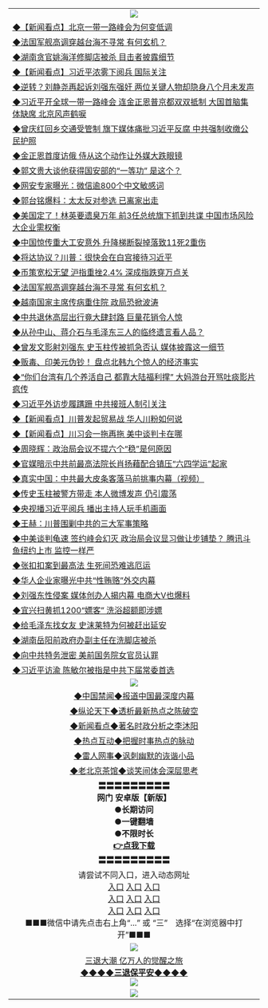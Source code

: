 <table>
  <tr>
    <td align=center><img src="https://github.com/gyhhx/image-upload/blob/master/3.jpg" /></td>
  </tr>
  <tr>
<td align=left>
<a href="https://ctbtfdoocixoa.global.ssl.fastly.net/oo.aspx?name=c1031865&key=ofejcfaxcltk&from=gy">◆【新闻看点】北京一带一路峰会为何变低调</a><br/></td>
  </tr>
  <tr>
<td align=left>
<a href="https://ctbtfdoocixoa.global.ssl.fastly.net/oo.aspx?name=c1031886&key=ofejcfaxcltk&from=gy">◆法国军舰高调穿越台海不寻常 有何玄机？</a><br/></td>
 </tr>
  <tr>
<td align=left>
<a href="http://ctbtfdoocixoa.global.ssl.fastly.net/oo.aspx?name=c1031756&key=ofejcfaxcltk&from=gy">◆湖南贪官姚海洋修脚店被杀 目击者披露细节</a><br/></td>
 </tr>
   <tr>
<td align=left>
<a href="http://ctbtfdoocixoa.global.ssl.fastly.net/oo.aspx?name=c1031852&key=ofejcfaxcltk&from=gy">◆【新闻看点】习近平浓雾下阅兵 国际关注</a><br/></td>
   </tr> 
  <tr>
<td align=left>
<a href="http://ctbtfdoocixoa.global.ssl.fastly.net/oo.aspx?name=c1031782&key=ofejcfaxcltk&from=gy">◆逆转？刘静尧再起诉刘强东强奸 两位关键人物却隐身八个月未发声</a><br/></td>
  </tr> 
 <tr>
<td align=left>
<a href="http://ctbtfdoocixoa.global.ssl.fastly.net/oo.aspx?name=c1031796&key=ofejcfaxcltk&from=gy">◆习近平开全球一带一路峰会 连金正恩普京都双双抵制 大国首脑集体缺席 北京风声鹤唳</a><br/>
</td>
   </tr>
 <tr>
<td align=left>
<a href="http://ctbtfdoocixoa.global.ssl.fastly.net/oo.aspx?name=c1031804&key=ofejcfaxcltk&from=gy">◆曾庆红回乡交通受管制 旗下媒体痛批习近平反腐 中共强制收缴公民护照</a><br/>
</td>
   </tr>
 <tr>
<td align=left>
<a href="http://ctbtfdoocixoa.global.ssl.fastly.net/oo.aspx?name=c1031768&key=ofejcfaxcltk&from=gy">◆金正恩首度访俄 侍从这个动作让外媒大跌眼镜</a><br/></td>
  </tr>
  <tr>
<td align=left>
<a href="http://ctbtfdoocixoa.global.ssl.fastly.net/oo.aspx?name=c1031785&key=ofejcfaxcltk&from=gy">◆郭文贵大谈他获得国安部的“一等功” 是这个？</a><br/></td>
 </tr>
   <tr>
<td align=left>
<a href="http://ctbtfdoocixoa.global.ssl.fastly.net/oo.aspx?name=c1031887&key=ofejcfaxcltk&from=gy">◆网安专家曝光：微信逾800个中文敏感词</a><br/>
</td>
   </tr>
 <tr>
<td align=left>
<a href="http://ctbtfdoocixoa.global.ssl.fastly.net/oo.aspx?name=c1031859&key=ofejcfaxcltk&from=gy">◆郭台铭爆料：太太反对参选 已离家出走</a><br/></td>
  </tr>
  <tr>
<td align=left>
<a href="http://ctbtfdoocixoa.global.ssl.fastly.net/oo.aspx?name=c1031812&key=ofejcfaxcltk&from=gy">◆美国定了！林英要遗臭万年 前3任总统旗下抓到共谍 中国市场风险大企业需权衡</a><br/></td>
 </tr>
  <tr>
<td align=left>
<a href="http://ctbtfdoocixoa.global.ssl.fastly.net/oo.aspx?name=c1031822&key=ofejcfaxcltk&from=gy">◆中国惊传重大工安意外 升降梯断裂掉落致11死2重伤</a><br/></td>
 </tr>
   <tr>
<td align=left>
<a href="http://ctbtfdoocixoa.global.ssl.fastly.net/oo.aspx?name=c1031890&key=ofejcfaxcltk&from=gy">◆将达协议？川普：很快会在白宫接待习近平</a><br/></td>
   </tr> 
  <tr>
<td align=left>
<a href="http://ctbtfdoocixoa.global.ssl.fastly.net/oo.aspx?name=c1031825&key=ofejcfaxcltk&from=gy">◆币策宽松无望 沪指重挫2.4% 深成指跌穿万点关</a><br/></td>
  </tr> 
 <tr>
<td align=left>
<a href="http://ctbtfdoocixoa.global.ssl.fastly.net/oo.aspx?name=c1031886&key=ofejcfaxcltk&from=gy">◆法国军舰高调穿越台海不寻常 有何玄机？</a><br/>
</td>
   </tr>
 <tr>
<td align=left>
<a href="http://ctbtfdoocixoa.global.ssl.fastly.net/oo.aspx?name=c1031836&key=ofejcfaxcltk&from=gy">◆越南国家主席传病重住院 政局恐掀波涛</a><br/>
</td>
   </tr>
 <tr>
<td align=left>
<a href="http://ctbtfdoocixoa.global.ssl.fastly.net/oo.aspx?name=c1031706&key=ofejcfaxcltk&from=gy">◆中共退休高层出行竟大肆封路 巨量花销令人惊</a><br/></td>
  </tr>
  <tr>
<td align=left>
<a href="http://ctbtfdoocixoa.global.ssl.fastly.net/oo.aspx?name=c1031899&key=ofejcfaxcltk&from=gy">◆从孙中山、蒋介石与毛泽东三人的临终遗言看人品？</a><br/></td>
 </tr>
   <tr>
<td align=left>
<a href="http://ctbtfdoocixoa.global.ssl.fastly.net/oo.aspx?name=c1031758&key=ofejcfaxcltk&from=gy">◆曾发文影射刘强东 史玉柱传被抓急否认 媒体披露这一细节</a><br/>
</td>
   </tr>
 <tr>
<td align=left>
<a href="http://ctbtfdoocixoa.global.ssl.fastly.net/oo.aspx?name=c1031864&key=ofejcfaxcltk&from=gy">◆贩毒、印美元伪钞！ 盘点北韩九个惊人的经济事实</a><br/>
</td>
   </tr>
<tr>
<td align=left>
<a href="https://ctbtfdoocixoa.global.ssl.fastly.net/oo.aspx?name=c1031860&key=ofejcfaxcltk&from=gy">◆“你们台湾有几个养活自己 都靠大陆福利撑” 大妈游台开骂吐痰影片疯传</a><br/>
</td>       
  <tr>
<td align=left>
<a href="https://ctbtfdoocixoa.global.ssl.fastly.net/oo.aspx?name=c1031566&key=ofejcfaxcltk&from=gy">◆习近平外访步履蹒跚 中共接班人制引关注</a><br/></td>
  </tr>
  <tr>
<td align=left>
<a href="https://ctbtfdoocixoa.global.ssl.fastly.net/oo.aspx?name=c1031522&key=ofejcfaxcltk&from=gy">◆【新闻看点】川普发起贸易战 华人川粉如何说</a><br/></td>
 </tr>
  <tr>
<td align=left>
<a href="http://ctbtfdoocixoa.global.ssl.fastly.net/oo.aspx?name=c1031556&key=ofejcfaxcltk&from=gy">◆【新闻看点】川习会一拖再拖 美中谈判卡在哪</a><br/></td>
 </tr>
   <tr>
<td align=left>
<a href="http://ctbtfdoocixoa.global.ssl.fastly.net/oo.aspx?name=c1031613&key=ofejcfaxcltk&from=gy">◆周晓辉：政治局会议不提六个“稳”是何原因</a><br/></td>
   </tr> 
  <tr>
<td align=left>
<a href="http://ctbtfdoocixoa.global.ssl.fastly.net/oo.aspx?name=c1031603&key=ofejcfaxcltk&from=gy">◆官媒暗示中共前最高法院长肖扬藉配合镇压“六四学运”起家</a><br/></td>
  </tr> 
 <tr>
<td align=left>
<a href="http://ctbtfdoocixoa.global.ssl.fastly.net/oo.aspx?name=c1031421&key=ofejcfaxcltk&from=gy">◆真实中国：中共最大皮条客落马前挑事内幕（视频）</a><br/>
</td>
   </tr>
 <tr>
<td align=left>
<a href="http://ctbtfdoocixoa.global.ssl.fastly.net/oo.aspx?name=c1031518&key=ofejcfaxcltk&from=gy">◆传史玉柱被警方带走 本人微博发声 仍引震荡</a><br/>
</td>
   </tr>
 <tr>
<td align=left>
<a href="http://ctbtfdoocixoa.global.ssl.fastly.net/oo.aspx?name=c1031523&key=ofejcfaxcltk&from=gy">◆央视播习近平阅兵 播出主持人玩手机画面</a><br/></td>
  </tr>
  <tr>
<td align=left>
<a href="http://ctbtfdoocixoa.global.ssl.fastly.net/oo.aspx?name=c1031511&key=ofejcfaxcltk&from=gy">◆王赫：川普围剿中共的三大军事策略</a><br/></td>
 </tr>
   <tr>
<td align=left>
<a href="http://ctbtfdoocixoa.global.ssl.fastly.net/oo.aspx?name=c1031505&key=ofejcfaxcltk&from=gy">◆中美谈判龟速 签约峰会幻灭 政治局会议显习做让步铺垫？ 腾讯斗鱼纽约上市 监控一样严</a><br/>
</td>
   </tr>
 <tr>
<td align=left>
<a href="http://ctbtfdoocixoa.global.ssl.fastly.net/oo.aspx?name=c1031600&key=ofejcfaxcltk&from=gy">◆张扣扣案到最高法 生死间恐难逃厄运</a><br/></td>
  </tr>
  <tr>
<td align=left>
<a href="http://ctbtfdoocixoa.global.ssl.fastly.net/oo.aspx?name=c1031498&key=ofejcfaxcltk&from=gy">◆华人企业家曝光中共“性贿赂”外交内幕</a><br/></td>
 </tr>
  <tr>
<td align=left>
<a href="http://ctbtfdoocixoa.global.ssl.fastly.net/oo.aspx?name=c1031504&key=ofejcfaxcltk&from=gy">◆刘强东性侵案 媒体创办人揭内幕 电商大V也爆料</a><br/></td>
 </tr>
   <tr>
<td align=left>
<a href="http://ctbtfdoocixoa.global.ssl.fastly.net/oo.aspx?name=c1031581&key=ofejcfaxcltk&from=gy">◆宜兴扫黄抓1200“嫖客” 洗浴超额即涉嫖</a><br/></td>
   </tr> 
  <tr>
<td align=left>
<a href="http://ctbtfdoocixoa.global.ssl.fastly.net/oo.aspx?name=c1031618&key=ofejcfaxcltk&from=gy">◆给毛泽东找女友 史沫莱特为何被赶出延安</a><br/></td>
  </tr> 
 <tr>
<td align=left>
<a href="http://ctbtfdoocixoa.global.ssl.fastly.net/oo.aspx?name=c1031497&key=ofejcfaxcltk&from=gy">◆湖南岳阳前政府办副主任在洗脚店被杀</a><br/>
</td>
   </tr>
 <tr>
<td align=left>
<a href="http://ctbtfdoocixoa.global.ssl.fastly.net/oo.aspx?name=c1031610&key=ofejcfaxcltk&from=gy">◆向中共特务泄密 美前国务院女官员认罪</a><br/>
</td>
   </tr>
 <tr>
<td align=left>
<a href="http://ctbtfdoocixoa.global.ssl.fastly.net/oo.aspx?name=c1031583&key=ofejcfaxcltk&from=gy">◆习近平访渝 陈敏尔被指是中共下届常委首选</a><br/></td>
  </tr>
  <tr>
    <td align=center><img src="https://github.com/gyhhx/image-upload/blob/master/2.jpg" /></td>
  </tr>
  <tr>
  <td align=center>
<a href="http://ctbtfdoocixoa.global.ssl.fastly.net/oo.aspx?name=c816860&key=ofejcfaxcltk&from=gy&tag=99733110">◆中国禁闻◆报道中国最深度内幕</a><br/>
   </tr>
  <tr>
     <td align=center>
<a href="http://ctbtfdoocixoa.global.ssl.fastly.net/oo.aspx?name=c816855&key=ofejcfaxcltk&from=gy&tag=997110">◆纵论天下◆透析最新热点之陈破空</a><br/>
   </tr>
   <tr>
      <td align=center>
<a href="http://ctbtfdoocixoa.global.ssl.fastly.net/oo.aspx?name=c838308&key=ofejcfaxcltk&from=gy&tag=9973110">◆新闻看点◆著名时政分析之李沐阳</a><br/>
   </tr>
   <tr>
     <td align=center>
<a href="http://ctbtfdoocixoa.global.ssl.fastly.net/oo.aspx?name=c816852&key=ofejcfaxcltk&from=gy&tag=9733110">◆热点互动◆把握时事热点的脉动</a><br/>
   </tr>
   <tr>
      <td align=center>
<a href="http://ctbtfdoocixoa.global.ssl.fastly.net/oo.aspx?name=c816694&key=ofejcfaxcltk&from=gy&tag=93310">◆雷人网事◆讽刺幽默的诙谐小品</a><br/>
   </tr>
   <tr>
    <td align=center>
<a href="http://ctbtfdoocixoa.global.ssl.fastly.net/oo.aspx?name=c816650&key=ofejcfaxcltk&from=gy&tag=9973110">◆老北京茶馆◆谈笑间体会深层思考</a><br/>
   </tr>
   <tr>
    <td align=center>
 <b>〓〓〓〓〓〓〓〓〓<br/>网门 安卓版【新版】<br/> ●长期访问<br/> ●一键翻墙<br/>  ●不限时长<br/> 
 <a href="https://share.weiyun.com/5t5Ch7c">👉<b>点我下载</a><br/>〓〓〓〓〓〓〓〓〓<br/>
    </td>
    </tr>
   <tr>
    <td align=center>请尝试不同入口，进入动态网址<br/>
      <a href="https://s3.us-east-2.amazonaws.com/ogateo/show.htm">入口</a>
      <a href="https://s3.ca-central-1.amazonaws.com/ogatec/show.htm">入口</a>
      <a href="https://s3.ap-southeast-2.amazonaws.com/ogatey/show.htm">入口</a><br/>
      <a href="https://s3.ap-northeast-2.amazonaws.com/ogates/show.htm">入口</a>
      <a href="https://s3.eu-central-1.amazonaws.com/ogatef/show.htm">入口</a>
      <a href="https://s3.ap-south-1.amazonaws.com/ogatem/show.htm">入口</a><br/>
      <a href="https://s3-us-west-1.amazonaws.com/ogaten/show.htm">入口</a>
      <a href="https://s3.eu-west-2.amazonaws.com/ogatel/show.htm">入口</a>
      <a href="https://s3.ap-northeast-1.amazonaws.com/ogatet/show.htm">入口</a><br/>
      ■■■微信中请先点击右上角“...” 或 “三”　选择“在浏览器中打开”■■■<b><br/>
    </td>
  </tr>
  <tr>
    <td align=center><img src="https://github.com/gyhhx/image-upload/blob/master/3.jpg" /> </td>
</tr>
  <tr>  
  <td align=center>
  <a href="http://ctbtfdoocixoa.global.ssl.fastly.net/oo.aspx?name=c894205&key=ofejcfaxcltk&from=gy&tag=9973110">三退大潮 亿万人的觉醒之旅</a><br/>
      <a href="http://ctbtfdoocixoa.global.ssl.fastly.net/oo.aspx?name=ogQuit.aspx&key=ofejcfaxcltk&from=gy"><b>◆◆◆◆三退保平安◆◆◆◆<br/></a>
      <img src="https://github.com/gyhhx/image-upload/blob/master/3t.jpg" /><br/>
      </td>
  </tr>
   <tr>
    <td align=center><img src="https://raw.githubusercontent.com/oGate2/Up/master/oGate_640.jpg"/></td>
  </tr>
</table>


